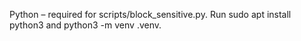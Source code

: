 Python – required for scripts/block_sensitive.py.
Run sudo apt install python3 and python3 -m venv .venv.
